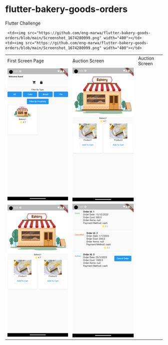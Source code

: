 # flutter-bakery-goods-orders
Flutter Challenge

<table>
  <tr>
    <td>First Screen Page</td>
     <td>ِAuction Screen</td>
     <td>Auction Screen</td>
  </tr>
  <tr>
    
     <td><img src="https://github.com/eng-marwa/flutter-bakery-goods-orders/blob/main/Screenshot_1674280999.png" width="400"></td>
    <td><img src="https://github.com/eng-marwa/flutter-bakery-goods-orders/blob/main/Screenshot_1674280999.png" width="400"></td>
   <td><img src="https://github.com/eng-marwa/flutter-bakery-goods-orders/blob/main/Screenshot_1674286300.png" width="400"></td>
   <td><img src="  https://github.com/eng-marwa/flutter-bakery-goods-orders/blob/main/Screenshot_1674286332.png" width="400"></td>
  </tr>
  <tr>
  <td><img src="https://github.com/eng-marwa/flutter-bakery-goods-orders/blob/main/Screenshot_1674286332.png" width="400"/></td>

  <td><img src="https://github.com/eng-marwa/flutter-bakery-goods-orders/blob/main/Screenshot_1674286289.png" width="400"></td>

  </tr>
 </table>

